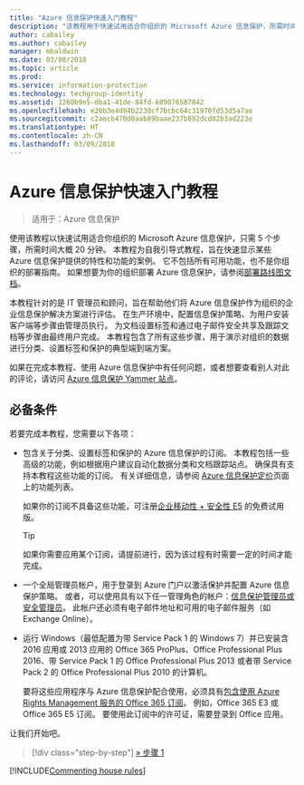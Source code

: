 ```yaml
---
title: "Azure 信息保护快速入门教程"
description: "该教程用于快速试用适合你组织的 Microsoft Azure 信息保护，所需时间大概 20 分钟。"
author: cabailey
ms.author: cabailey
manager: mbaldwin
ms.date: 03/08/2018
ms.topic: article
ms.prod: 
ms.service: information-protection
ms.technology: techgroup-identity
ms.assetid: 1260b9e5-dba1-41de-84fd-609076587842
ms.openlocfilehash: e20b3e4d84b2230cf7bcbc64c31970fd53d5a7ae
ms.sourcegitcommit: c2aecb470d0aab89baae237b892dcd82b3ad223e
ms.translationtype: HT
ms.contentlocale: zh-CN
ms.lasthandoff: 03/09/2018
---
```

# <a name="quick-start-tutorial-for-azure-information-protection"></a>Azure 信息保护快速入门教程 

>适用于：Azure 信息保护

使用该教程以快速试用适合你组织的 Microsoft Azure 信息保护，只需 5 个步骤，所需时间大概 20 分钟。 本教程为自我引导式教程，旨在快速显示某些 Azure 信息保护提供的特性和功能的案例。 它不包括所有可用功能，也不是你组织的部署指南。 如果想要为你的组织部署 Azure 信息保护，请参阅[部署路线图文档](../plan-design/deployment-roadmap.md)。 

本教程针对的是 IT 管理员和顾问，旨在帮助他们将 Azure 信息保护作为组织的企业信息保护解决方案进行评估。 在生产环境中，配置信息保护策略、为用户安装客户端等步骤由管理员执行。 为文档设置标签和通过电子邮件安全共享及跟踪文档等步骤由最终用户完成。 本教程包含了所有这些步骤，用于演示对组织的数据进行分类、设置标签和保护的典型端到端方案。 

如果在完成本教程、使用 Azure 信息保护中有任何问题，或者想要查看别人对此的评论，请访问 [Azure 信息保护 Yammer 站点](https://www.yammer.com/askipteam/#/threads/inGroup?type=in_group&feedId=8652489&view=all)。

## <a name="prerequisites"></a>必备条件 
若要完成本教程，您需要以下各项：

- 包含关于分类、设置标签和保护的 Azure 信息保护的订阅。 本教程包括一些高级的功能，例如根据用户建议自动化数据分类和文档跟踪站点。 确保具有支持本教程这些功能的订阅。 有关详细信息，请参阅 [Azure 信息保护定价](https://azure.microsoft.com/pricing/details/information-protection)页面上的功能列表。
    
    如果你的订阅不具备这些功能，可注册[企业移动性 + 安全性 E5](https://portal.office.com/Signup/Signup.aspx?OfferId=87dd2714-d452-48a0-a809-d2f58c4f68b7) 的免费试用版。
    
  > [!TIP] 
  > 如果你需要应用某个订阅，请提前进行，因为该过程有时需要一定的时间才能完成。

- 一个全局管理员帐户，用于登录到 Azure 门户以激活保护并配置 Azure 信息保护策略。 或者，可以使用具有以下任一管理角色的帐户：[信息保护管理员或安全管理员](/azure/active-directory/active-directory-assign-admin-roles-azure-portal)。 此帐户还必须有电子邮件地址和可用的电子邮件服务（如 Exchange Online）。

- 运行 Windows（最低配置为带 Service Pack 1 的 Windows 7）并已安装含 2016 应用或 2013 应用的 Office 365 ProPlus、Office Professional Plus 2016、带 Service Pack 1 的 Office Professional Plus 2013 或者带 Service Pack 2 的 Office Professional Plus 2010 的计算机。 
    
    要将这些应用程序与 Azure 信息保护配合使用，必须具有[包含使用 Azure Rights Management 服务的 Office 365 订阅](http://download.microsoft.com/download/E/C/F/ECF42E71-4EC0-48FF-AA00-577AC14D5B5C/Azure_Information_Protection_licensing_datasheet_EN-US.pdf)。 例如，Office 365 E3 或 Office 365 E5 订阅。 要使用此订阅中的许可证，需要登录到 Office 应用。

让我们开始吧。

>[!div class="step-by-step"]
[&#187; 步骤 1](infoprotect-tutorial-step1.md)

[!INCLUDE[Commenting house rules](../includes/houserules.md)]

